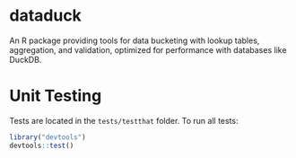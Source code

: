 # dataduck
An R package providing tools for data bucketing with lookup tables, aggregation, and validation, optimized for performance with databases like DuckDB.

# Unit Testing

Tests are located in the `tests/testthat` folder. To run all tests:
```r
library("devtools")
devtools::test()
```
